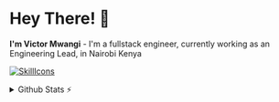# Hey There! 👋
**I'm Victor Mwangi** - I'm a fullstack engineer, currently working as an Engineering Lead, in Nairobi Kenya

[![SkillIcons](https://skillicons.dev/icons?i=js,ts,html,css,php,openshift,nodejs,java,tailwind,vue,nest,aws,prisma,docker,figma)](https://skillicons.dev)<br/>


<details>
  <summary>Github Stats ⚡</summary>
  
  <a href="#">![Github stats](https://github-readme-stats.vercel.app/api?username=vickmwas&theme=blueberry&count_private=true&hide_border=true&line_height=20)</a>
  <a href="#">![Top Langs](https://github-readme-stats.vercel.app/api/top-langs/?username=vickmwas&layout=compact&theme=blueberry&count_private=true&hide_border=true)</a>
</details>
